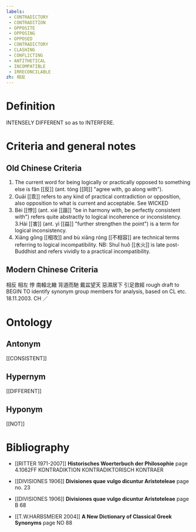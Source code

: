 ```yaml
---
labels: 
 - CONTRADICTORY
 - CONTRADITION
 - OPPOSITE
 - OPPOSING
 - OPPOSED
 - CONTRADICTORY
 - CLASHING
 - CONFLICTING
 - ANTITHETICAL
 - INCOMPATIBLE
 - IRRECONCILABLE
zh: 相反
---
```


# Definition
INTENSELY DIFFERENT so as to INTERFERE.
# Criteria and general notes
## Old Chinese Criteria
1. The current word for being logically or practically opposed to something else is fǎn [[反]] (ant. tóng [[同]] "agree with, go along with").
2. Guāi [[乖]] refers to any kind of practical contradiction or opposition, also opposition to what is current and acceptable. See WICKED
2. Bèi [[悖]] (ant. xié [[諧]] "be in harmony with, be perfectly consistent with") refers quite abstractly to logical incoherence or inconsistency.
3.Hài [[害]] (ant. yì [[益]] "further strengthen the point") is a term for logical inconsistency.
4. Xiāng gōng [[相攻]] and bù xiāng róng [[不相容]] are technical terms referring to logical incompatibility.
NB: Shuǐ huǒ [[水火]] is late post-Buddhist and refers vividly to a practical incompatibility.
## Modern Chinese Criteria
相反
相左
悖
南轅北轍
背道而馳
戴盆望天
惡濕居下
引足救經
rough draft to BEGIN TO identify synonym group members for analysis, based on CL etc. 18.11.2003. CH ／
# Ontology

## Antonym
[[CONSISTENT]]
## Hypernym
[[DIFFERENT]]
## Hyponym
[[NOT]]
# Bibliography
- [[RITTER 1971-2007]]
**Historisches Woerterbuch der Philosophie** page 4.1062FF
KONTRADIKTION
KONTRADIKTORISCH
KONTRAER
- [[DIVISIONES 1906]]
**Divisiones quae vulgo dicuntur Aristoteleae** page no. 23

- [[DIVISIONES 1906]]
**Divisiones quae vulgo dicuntur Aristoteleae** page B 68

- [[T.W.HARBSMEIER 2004]]
**A New Dictionary of Classical Greek Synonyms** page NO 88
